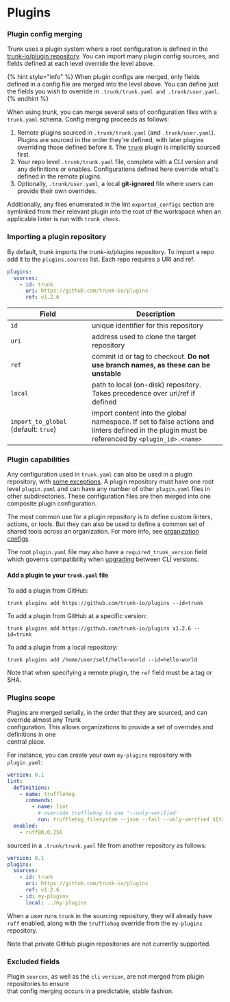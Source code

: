 # Plugins

### Plugin config merging

Trunk uses a plugin system where a root configuration is defined in the [trunk-io/plugin repository](https://github.com/trunk-io/plugins). You can import many plugin config sources, and fields defined at each level override the level above.

{% hint style="info" %}
When plugin configs are merged, only fields defined in a config file are merged into the level above. You can define just the fields you wish to override in `.trunk/trunk.yaml and .trunk/user.yaml.`
{% endhint %}

When using trunk, you can merge several sets of configuration files with a `trunk.yaml` schema. Config merging proceeds as follows:

1. Remote plugins sourced in `.trunk/trunk.yaml` (and `.trunk/user.yaml`). Plugins are sourced in the order they're defined, with later plugins overriding those defined before it. The [`trunk`](https://github.com/trunk-io/plugins) plugin is implicitly sourced first.
2. Your repo level `.trunk/trunk.yaml` file, complete with a CLI version and any definitions or enables. Configurations defined here override what's defined in the remote plugins.
3. Optionally, `.trunk/user.yaml`, a local **git-ignored** file where users can provide their own overrides.

Additionally, any files enumerated in the lint `exported_configs` section are symlinked from their relevant plugin into the root of the workspace when an applicable linter is run with `trunk check`.

### Importing a plugin repository

By default, trunk imports the trunk-io/plugins repository. To import a repo add it to the `plugins.sources` list. Each repo requires a URI and ref.

```yaml
plugins:
  sources:
    - id: trunk
      uri: https://github.com/trunk-io/plugins
      ref: v1.2.6
```

<table><thead><tr><th width="174">Field</th><th>Description</th></tr></thead><tbody><tr><td><code>id</code></td><td>unique identifier for this repository</td></tr><tr><td><code>uri</code></td><td>address used to clone the target repository</td></tr><tr><td><code>ref</code></td><td>commit id or tag to checkout. <strong>Do not use branch names, as these can be unstable</strong></td></tr><tr><td><code>local</code></td><td>path to local (on-disk) repository. Takes precedence over uri/ref if defined</td></tr><tr><td><code>import_to_global</code> (default: <code>true</code>)</td><td>import content into the global namespace. If set to false actions and linters defined in the plugin must be referenced by <code>&#x3C;plugin_id>.&#x3C;name></code></td></tr></tbody></table>

### Plugin capabilities

Any configuration used in `trunk.yaml` can also be used in a plugin repository, with [some exceptions](./#excluded-fields). A plugin repository must have one root level `plugin.yaml` and can have any number of other `plugin.yaml` files in other subdirectories. These configuration files are then merged into one composite plugin configuration.

The most common use for a plugin repository is to define custom linters, actions, or tools. But they can also be used to define a common set of shared tools across an organization. For more info, see [organization configs](external-repositories.md).

The root `plugin.yaml` file may also have a `required_trunk_version` field which governs compatibility when [upgrading](../../../../cli/upgrades.md) between CLI versions.

#### Add a plugin to your `trunk.yaml` file

To add a plugin from GitHub:

```
trunk plugins add https://github.com/trunk-io/plugins --id=trunk
```

To add a plugin from GitHub at a specific version:

```
trunk plugins add https://github.com/trunk-io/plugins v1.2.6 --id=trunk
```

To add a plugin from a local repository:

```
trunk plugins add /home/user/self/hello-world --id=hello-world
```

Note that when specifying a remote plugin, the `ref` field must be a tag or SHA.

### Plugins scope

Plugins are merged serially, in the order that they are sourced, and can override almost any Trunk\
configuration. This allows organizations to provide a set of overrides and definitions in one\
central place.

For instance, you can create your own `my-plugins` repository with `plugin.yaml`:

```yaml
version: 0.1
lint:
  definitions:
    - name: trufflehog
      commands:
        - name: lint
          # override trufflehog to use '--only-verified'
          run: trufflehog filesystem --json --fail --only-verified ${target}
  enabled:
    - ruff@0.0.256
```

sourced in a `.trunk/trunk.yaml` file from another repository as follows:

```yaml
version: 0.1
plugins:
  sources:
    - id: trunk
      uri: https://github.com/trunk-io/plugins
      ref: v1.2.6
    - id: my-plugins
      local: ../my-plugins
```

When a user runs `trunk` in the sourcing repository, they will already have `ruff` enabled, along with the `trufflehog` override from the `my-plugins` repository.

Note that private GitHub plugin repositories are not currently supported.

### Excluded fields

Plugin `sources`, as well as the `cli` `version`, are not merged from plugin repositories to ensure\
that config merging occurs in a predictable, stable fashion.
